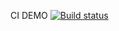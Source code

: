 CI DEMO [![Build status](https://ci.appveyor.com/api/projects/status/c5jl4fxqtj1kjxpl?svg=true)](https://ci.appveyor.com/project/Tonya2512/intesting)
